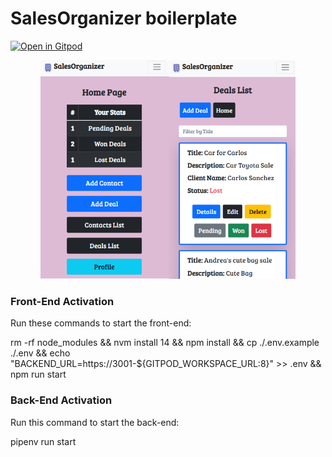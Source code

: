 # SalesOrganizer boilerplate

[![Open in Gitpod](https://gitpod.io/button/open-in-gitpod.svg)](https://gitpod.io#https://github.com/4GeeksAcademy/react-flask-hello.git)

<p align="center">
<a href="..."><img height="350px" src="src/front/img/SalesOrganizer.png" /></a>
</p>

### Front-End Activation

Run these commands to start the front-end:

rm -rf node_modules &&
nvm install 14 && npm install &&
cp ./.env.example ./.env &&
echo "BACKEND_URL=https://3001-${GITPOD_WORKSPACE_URL:8}" >> .env &&
npm run start

### Back-End Activation

Run this command to start the back-end:

pipenv run start
